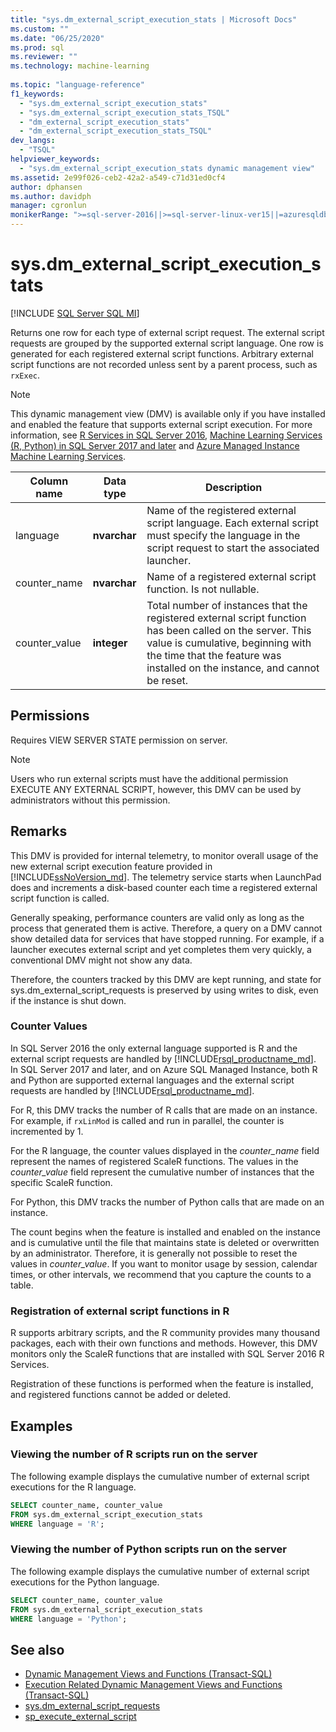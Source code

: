 ```yaml
---
title: "sys.dm_external_script_execution_stats | Microsoft Docs"
ms.custom: ""
ms.date: "06/25/2020"
ms.prod: sql
ms.reviewer: ""
ms.technology: machine-learning
  
ms.topic: "language-reference"
f1_keywords: 
  - "sys.dm_external_script_execution_stats"
  - "sys.dm_external_script_execution_stats_TSQL"
  - "dm_external_script_execution_stats"
  - "dm_external_script_execution_stats_TSQL"
dev_langs: 
  - "TSQL"
helpviewer_keywords: 
  - "sys.dm_external_script_execution_stats dynamic management view"
ms.assetid: 2e99f026-ceb2-42a2-a549-c71d31ed0cf4
author: dphansen
ms.author: davidph
manager: cgronlun
monikerRange: ">=sql-server-2016||>=sql-server-linux-ver15||=azuresqldb-mi-current||=sqlallproducts-allversions"
---
```

# sys.dm_external_script_execution_stats
[!INCLUDE [SQL Server SQL MI](../../includes/applies-to-version/sql-asdbmi.md)]

Returns one row for each type of external script request. The external script requests are grouped by the supported external script language. One row is generated for each registered external script functions. Arbitrary external script functions are not recorded unless sent by a parent process, such as `rxExec`.
  
> [!NOTE]  
> This dynamic management view (DMV) is available only if you have installed and enabled the feature that supports external script execution. For more information, see [R Services in SQL Server 2016](../../machine-learning/r/sql-server-r-services.md), [Machine Learning Services (R, Python) in SQL Server 2017 and later](../../machine-learning/sql-server-machine-learning-services.md) and [Azure Managed Instance Machine Learning Services](/azure/azure-sql/managed-instance/machine-learning-services-overview).
  
|Column name|Data type|Description|  
|-----------------|---------------|-----------------|  
|language|**nvarchar**|Name of the registered external script language. Each external script must specify the language in the script request to start the associated launcher. |  
|counter_name|**nvarchar**|Name of a registered external script function. Is not nullable.|  
|counter_value|**integer**|Total number of instances that the registered external script function has been called on the server. This value is cumulative, beginning with the time that the feature was installed on the instance, and cannot be reset.|  

## Permissions

 Requires VIEW SERVER STATE permission on server.  
  
> [!NOTE]  
> Users who run external scripts must have the additional permission EXECUTE ANY EXTERNAL SCRIPT, however, this DMV can be used by administrators without this permission.
  
## Remarks

  This DMV is provided for internal telemetry, to monitor overall usage of the new external script execution feature provided in [!INCLUDE[ssNoVersion_md](../../includes/ssnoversion-md.md)]. The telemetry service starts when LaunchPad does and increments a disk-based counter each time a registered external script function is called.

Generally speaking, performance counters are valid only as long as the process that generated them is active. Therefore, a query on a DMV cannot show detailed data for  services that have stopped running. For example, if a launcher executes external script and yet completes them very quickly, a conventional DMV might not show any data.

Therefore, the counters tracked by this DMV are kept running, and state for sys.dm_external_script_requests is preserved by using writes to disk, even if the instance is shut down.

### Counter Values

In SQL Server 2016 the only external language supported is R and the external script requests are handled by [!INCLUDE[rsql_productname_md](../../includes/rsql-productname-md.md)]. In SQL Server 2017 and later, and on Azure SQL Managed Instance, both R and Python are supported external languages and the external script requests are handled by [!INCLUDE[rsql_productname_md](../../includes/rsql-productnamenew-md.md)].

For R, this DMV tracks the number of R calls that are made on an instance. For example, if `rxLinMod` is called and run in parallel, the counter is incremented by 1.

For the R language, the counter values displayed in the *counter_name* field represent the names of registered ScaleR functions. The values in the *counter_value* field represent the cumulative number of instances that the specific ScaleR function. 

For Python, this DMV tracks the number of Python calls that are made on an instance.

The count begins when the feature is installed and enabled on the instance and is cumulative until the file that maintains state is deleted or overwritten by an administrator. Therefore, it is generally not possible to reset the values in *counter_value*. If you want to monitor usage by session, calendar times, or other intervals, we recommend that you capture the counts to a table.

### Registration of external script functions in R

R supports arbitrary scripts, and the R community provides many thousand packages, each with their own functions and methods. However, this DMV monitors only the ScaleR functions that are installed with SQL Server 2016 R Services.

Registration of these functions is performed when the feature is installed, and registered functions cannot be added or deleted.

## Examples  
  
### Viewing the number of R scripts run on the server

 The following example displays the cumulative number of external script executions for the R language.  
  
```sql
SELECT counter_name, counter_value
FROM sys.dm_external_script_execution_stats
WHERE language = 'R';
```  

### Viewing the number of Python scripts run on the server

The following example displays the cumulative number of external script executions for the Python language.  
  
```sql
SELECT counter_name, counter_value
FROM sys.dm_external_script_execution_stats
WHERE language = 'Python';
```  

## See also

+ [Dynamic Management Views and Functions &#40;Transact-SQL&#41;](~/relational-databases/system-dynamic-management-views/system-dynamic-management-views.md)
+ [Execution Related Dynamic Management Views and Functions &#40;Transact-SQL&#41;](../../relational-databases/system-dynamic-management-views/execution-related-dynamic-management-views-and-functions-transact-sql.md)
+ [sys.dm_external_script_requests](../../relational-databases/system-dynamic-management-views/sys-dm-external-script-requests.md)  
+ [sp_execute_external_script](../../relational-databases/system-stored-procedures/sp-execute-external-script-transact-sql.md)  
